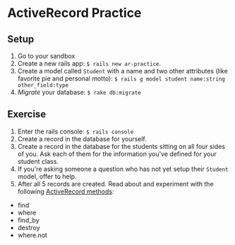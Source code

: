 # ActiveRecord Practice
## Setup
1. Go to your sandbox
1. Create a new rails app: `$ rails new ar-practice`.
1. Create a model called `Student` with a name and two other attributes (like favorite pie and personal motto): `$ rails g model student name:string other_field:type`
1. _Migrate_ your database: `$ rake db:migrate`

## Exercise
1. Enter the rails console: `$ rails console`
1. Create a record in the database for yourself.
1. Create a record in the database for the students sitting on all four sides of you. Ask each of them for the information you've defined for your student class.
1. If you're asking someone a question who has not yet setup their `Student` model, offer to help.
1. After all 5 records are created. Read about and experiment with the following [ActiveRecord methods](http://guides.rubyonrails.org/active_record_querying.html):
  - find
  - where
  - find_by
  - destroy
  - where.not
